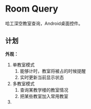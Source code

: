# Room Query

哈工深空教室查询，Android桌面控件。

## 计划

**外观：**

1. 单教室模式
   1. 能够计时，教室将被占的时候提醒
   2. 实时更新当前显示状态
2. 多教室模式
   1. 查询某教学楼的教室情况
   2. 把某些教室加入常用教室
3. 
